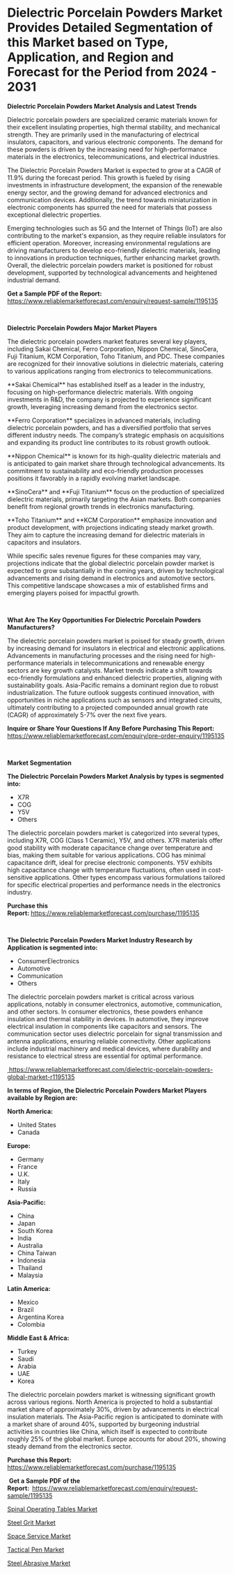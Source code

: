 <p><h1>Dielectric Porcelain Powders Market Provides Detailed Segmentation of this Market based on Type, Application, and Region and Forecast for the Period from 2024 - 2031</h1></p><p><strong>Dielectric Porcelain Powders Market Analysis and Latest Trends</strong></p>
<p><p>Dielectric porcelain powders are specialized ceramic materials known for their excellent insulating properties, high thermal stability, and mechanical strength. They are primarily used in the manufacturing of electrical insulators, capacitors, and various electronic components. The demand for these powders is driven by the increasing need for high-performance materials in the electronics, telecommunications, and electrical industries.</p><p>The Dielectric Porcelain Powders Market is expected to grow at a CAGR of 11.9% during the forecast period. This growth is fueled by rising investments in infrastructure development, the expansion of the renewable energy sector, and the growing demand for advanced electronics and communication devices. Additionally, the trend towards miniaturization in electronic components has spurred the need for materials that possess exceptional dielectric properties.</p><p>Emerging technologies such as 5G and the Internet of Things (IoT) are also contributing to the market's expansion, as they require reliable insulators for efficient operation. Moreover, increasing environmental regulations are driving manufacturers to develop eco-friendly dielectric materials, leading to innovations in production techniques, further enhancing market growth. Overall, the dielectric porcelain powders market is positioned for robust development, supported by technological advancements and heightened industrial demand.</p></p>
<p><strong>Get a Sample PDF of the Report:&nbsp;</strong> <a href="https://www.reliablemarketforecast.com/enquiry/request-sample/1195135?utm_campaign=1108&utm_medium=2&utm_source=Github&utm_content=ia&utm_term=26122024&utm_id=dielectric-porcelain-powders">https://www.reliablemarketforecast.com/enquiry/request-sample/1195135</a></p>
<p>&nbsp;</p>
<p><strong>Dielectric Porcelain Powders Major Market Players</strong></p>
<p><p>The dielectric porcelain powders market features several key players, including Sakai Chemical, Ferro Corporation, Nippon Chemical, SinoCera, Fuji Titanium, KCM Corporation, Toho Titanium, and PDC. These companies are recognized for their innovative solutions in dielectric materials, catering to various applications ranging from electronics to telecommunications.</p><p>**Sakai Chemical** has established itself as a leader in the industry, focusing on high-performance dielectric materials. With ongoing investments in R&D, the company is projected to experience significant growth, leveraging increasing demand from the electronics sector.</p><p>**Ferro Corporation** specializes in advanced materials, including dielectric porcelain powders, and has a diversified portfolio that serves different industry needs. The company’s strategic emphasis on acquisitions and expanding its product line contributes to its robust growth outlook.</p><p>**Nippon Chemical** is known for its high-quality dielectric materials and is anticipated to gain market share through technological advancements. Its commitment to sustainability and eco-friendly production processes positions it favorably in a rapidly evolving market landscape.</p><p>**SinoCera** and **Fuji Titanium** focus on the production of specialized dielectric materials, primarily targeting the Asian markets. Both companies benefit from regional growth trends in electronics manufacturing.</p><p>**Toho Titanium** and **KCM Corporation** emphasize innovation and product development, with projections indicating steady market growth. They aim to capture the increasing demand for dielectric materials in capacitors and insulators.</p><p>While specific sales revenue figures for these companies may vary, projections indicate that the global dielectric porcelain powder market is expected to grow substantially in the coming years, driven by technological advancements and rising demand in electronics and automotive sectors. This competitive landscape showcases a mix of established firms and emerging players poised for impactful growth.</p></p>
<p>&nbsp;</p>
<p><strong>What Are The Key Opportunities For Dielectric Porcelain Powders Manufacturers?</strong></p>
<p><p>The dielectric porcelain powders market is poised for steady growth, driven by increasing demand for insulators in electrical and electronic applications. Advancements in manufacturing processes and the rising need for high-performance materials in telecommunications and renewable energy sectors are key growth catalysts. Market trends indicate a shift towards eco-friendly formulations and enhanced dielectric properties, aligning with sustainability goals. Asia-Pacific remains a dominant region due to robust industrialization. The future outlook suggests continued innovation, with opportunities in niche applications such as sensors and integrated circuits, ultimately contributing to a projected compounded annual growth rate (CAGR) of approximately 5-7% over the next five years.</p></p>
<p><strong>Inquire or Share Your Questions If Any Before Purchasing This Report:</strong> <a href="https://www.reliablemarketforecast.com/enquiry/pre-order-enquiry/1195135?utm_campaign=1108&utm_medium=2&utm_source=Github&utm_content=ia&utm_term=26122024&utm_id=dielectric-porcelain-powders">https://www.reliablemarketforecast.com/enquiry/pre-order-enquiry/1195135</a></p>
<p>&nbsp;</p>
<p><strong>Market Segmentation</strong></p>
<p><strong>The Dielectric Porcelain Powders Market Analysis by types is segmented into:</strong></p>
<p><ul><li>X7R</li><li>COG</li><li>Y5V</li><li>Others</li></ul></p>
<p><p>The dielectric porcelain powders market is categorized into several types, including X7R, COG (Class 1 Ceramic), Y5V, and others. X7R materials offer good stability with moderate capacitance change over temperature and bias, making them suitable for various applications. COG has minimal capacitance drift, ideal for precise electronic components. Y5V exhibits high capacitance change with temperature fluctuations, often used in cost-sensitive applications. Other types encompass various formulations tailored for specific electrical properties and performance needs in the electronics industry.</p></p>
<p><strong>Purchase this Report:&nbsp;</strong><a href="https://www.reliablemarketforecast.com/purchase/1195135?utm_campaign=1108&utm_medium=2&utm_source=Github&utm_content=ia&utm_term=26122024&utm_id=dielectric-porcelain-powders">https://www.reliablemarketforecast.com/purchase/1195135</a></p>
<p>&nbsp;</p>
<p><strong>The Dielectric Porcelain Powders Market Industry Research by Application is segmented into:</strong></p>
<p><ul><li>ConsumerElectronics</li><li>Automotive</li><li>Communication</li><li>Others</li></ul></p>
<p><p>The dielectric porcelain powders market is critical across various applications, notably in consumer electronics, automotive, communication, and other sectors. In consumer electronics, these powders enhance insulation and thermal stability in devices. In automotive, they improve electrical insulation in components like capacitors and sensors. The communication sector uses dielectric porcelain for signal transmission and antenna applications, ensuring reliable connectivity. Other applications include industrial machinery and medical devices, where durability and resistance to electrical stress are essential for optimal performance.</p></p>
<p><a href="https://www.reliablemarketforecast.com/dielectric-porcelain-powders-global-market-r1195135?utm_campaign=1108&utm_medium=2&utm_source=Github&utm_content=ia&utm_term=26122024&utm_id=dielectric-porcelain-powders">&nbsp;https://www.reliablemarketforecast.com/dielectric-porcelain-powders-global-market-r1195135</a></p>
<p><strong>In terms of Region, the Dielectric Porcelain Powders Market Players available by Region are:</strong></p>
<p>
    <p> <strong> North America: </strong>
        <ul>
            <li>United States</li>
            <li>Canada</li>
        </ul>
        </p> 
    <p> <strong> Europe: </strong>
        <ul>
            <li>Germany</li>
            <li>France</li>
            <li>U.K.</li>
            <li>Italy</li>
            <li>Russia</li>
        </ul>
        </p> 
    <p> <strong> Asia-Pacific: </strong>
        <ul>
            <li>China</li>
            <li>Japan</li>
            <li>South Korea</li>
            <li>India</li>
            <li>Australia</li>
            <li>China Taiwan</li>
            <li>Indonesia</li>
            <li>Thailand</li>
            <li>Malaysia</li>
        </ul>
        </p> 
    <p> <strong> Latin America: </strong>
        <ul>
            <li>Mexico</li>
            <li>Brazil</li>
            <li>Argentina Korea</li>
            <li>Colombia</li>
        </ul>
        </p> 
    <p> <strong> Middle East & Africa: </strong>
        <ul>
            <li>Turkey</li>
            <li>Saudi</li>
            <li>Arabia</li>
            <li>UAE</li>
            <li>Korea</li>
        </ul>
    </p>
    </p>
<p><p>The dielectric porcelain powders market is witnessing significant growth across various regions. North America is projected to hold a substantial market share of approximately 30%, driven by advancements in electrical insulation materials. The Asia-Pacific region is anticipated to dominate with a market share of around 40%, supported by burgeoning industrial activities in countries like China, which itself is expected to contribute roughly 25% of the global market. Europe accounts for about 20%, showing steady demand from the electronics sector.</p></p>
<p><strong>Purchase this Report: </strong><a href="https://www.reliablemarketforecast.com/purchase/1195135?utm_campaign=1108&utm_medium=2&utm_source=Github&utm_content=ia&utm_term=26122024&utm_id=dielectric-porcelain-powders">https://www.reliablemarketforecast.com/purchase/1195135</a></p>
<p>&nbsp;<strong>Get a Sample PDF of the Report:&nbsp;&nbsp;</strong><a href="https://www.reliablemarketforecast.com/enquiry/request-sample/1195135?utm_campaign=1108&utm_medium=2&utm_source=Github&utm_content=ia&utm_term=26122024&utm_id=dielectric-porcelain-powders">https://www.reliablemarketforecast.com/enquiry/request-sample/1195135</a></p>
<p><strong></strong></p>
<p><p><a href="https://github.com/CliffMedina6/Market-Research-Report-List-7/blob/main/spinal-operating-tables-market.md?utm_campaign=1108&utm_medium=2&utm_source=Github&utm_content=ia&utm_term=26122024&utm_id=dielectric-porcelain-powders">Spinal Operating Tables Market</a></p><p><a href="https://www.linkedin.com/pulse/steel-grit-market-evolution-138-cagr-key-trends-watch-2024-2031-nyksf?utm_campaign=1108&utm_medium=2&utm_source=Github&utm_content=ia&utm_term=26122024&utm_id=dielectric-porcelain-powders">Steel Grit Market</a></p><p><a href="https://www.linkedin.com/pulse/space-service-market-study-report-includinginformation-okyof?utm_campaign=1108&utm_medium=2&utm_source=Github&utm_content=ia&utm_term=26122024&utm_id=dielectric-porcelain-powders">Space Service Market</a></p><p><a href="https://www.linkedin.com/pulse/tactical-pen-market-analysis-report-2024-2031-share-growth-atb2c?utm_campaign=1108&utm_medium=2&utm_source=Github&utm_content=ia&utm_term=26122024&utm_id=dielectric-porcelain-powders">Tactical Pen Market</a></p><p><a href="https://www.linkedin.com/pulse/market-outlook-steel-abrasive-industry-from-2024-2031-projected-ng5yf?utm_campaign=1108&utm_medium=2&utm_source=Github&utm_content=ia&utm_term=26122024&utm_id=dielectric-porcelain-powders">Steel Abrasive Market</a></p></p>